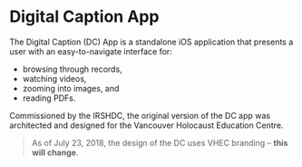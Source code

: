 # Digital Caption App

The Digital Caption (DC) App is a standalone iOS application that presents a user with an easy-to-navigate interface for:

* browsing through records, 
* watching videos,
* zooming into images, and 
* reading PDFs.

Commissioned by the IRSHDC, the original version of the DC app was architected and designed for the Vancouver Holocaust Education Centre. 

> As of July 23, 2018, the design of the DC uses VHEC branding – **this will change**.



